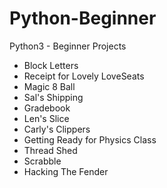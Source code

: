 # Python-Beginner
Python3 - Beginner Projects
- Block Letters
- Receipt for Lovely LoveSeats
- Magic 8 Ball
- Sal's Shipping
- Gradebook
- Len's Slice
- Carly's Clippers
- Getting Ready for Physics Class
- Thread Shed
- Scrabble
- Hacking The Fender